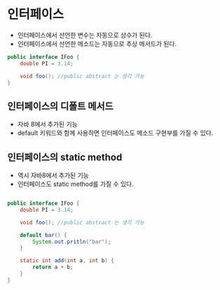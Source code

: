 # 인터페이스

- 인터페이스에서 선언한 변수는 자동으로 상수가 된다.
- 인터페이스에서 선언한 메소드는 자동으로 추상 메서드가 된다.

```java
public interface IFoo {
    double PI = 3.14;

    void foo(); //public abstract 는 생각 가능
}

```

## 인터페이스의 디폴트 메서드

- 자바 8에서 추가된 기능
- default 키워드와 함께 사용하면 인터페이스도 메소드 구현부를 가질 수 있다.

## 인터페이스의 static method

- 역시 자바8에서 추가된 기능
- 인터페이스도 static method를 가질 수 있다.

```java

public interface IFoo {
    double PI = 3.14;

    void foo(); //public abstract 는 생각 가능

    default bar() {
        System.out.pritln("bar");
    }

    static int add(int a, int b) {
        return a + b;
    }
}
```
